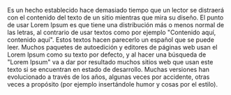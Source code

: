 Es un hecho establecido hace demasiado tiempo que un lector se distraerá con el contenido del texto de un sitio mientras que mira
su diseño. El punto de usar Lorem Ipsum es que tiene una distribución más o menos normal de las letras, al contrario de usar
textos como por ejemplo "Contenido aquí, contenido aquí". Estos textos hacen parecerlo un español que se puede leer.
Muchos paquetes de autoedición y editores de páginas web usan el Lorem Ipsum como su texto por defecto, y al hacer una búsqueda
de "Lorem Ipsum" va a dar por resultado muchos sitios web que usan este texto si se encuentran en estado de desarrollo.
Muchas versiones han evolucionado a través de los años, algunas veces por accidente, otras veces a propósito
(por ejemplo insertándole humor y cosas por el estilo).